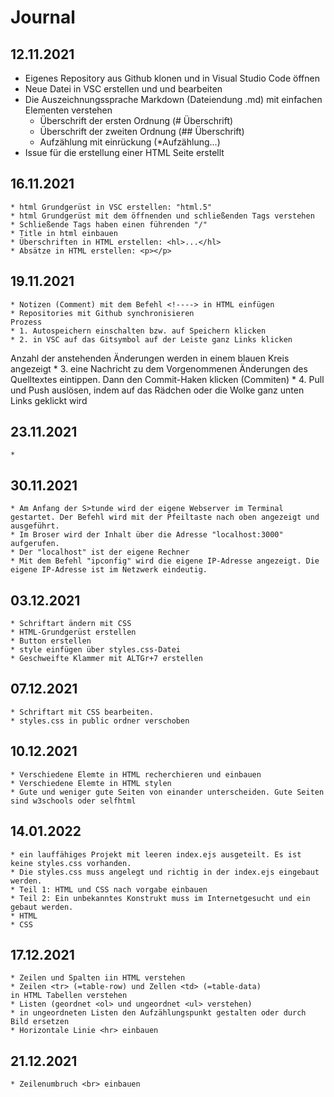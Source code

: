 # Journal

## 12.11.2021
* Eigenes Repository aus Github klonen und in Visual Studio Code öffnen
* Neue Datei in VSC erstellen und und bearbeiten
* Die Auszeichnungssprache Markdown (Dateiendung .md) mit einfachen Elementen verstehen
    * Überschrift der ersten Ordnung (# Überschrift)
    * Überschrift der zweiten Ordnung (## Überschrift)
    * Aufzählung mit einrückung (*Aufzählung...)
* Issue für die erstellung einer HTML Seite erstellt

## 16.11.2021
    * html Grundgerüst in VSC erstellen: "html.5"
    * html Grundgerüst mit dem öffnenden und schließenden Tags verstehen
    * Schließende Tags haben einen führenden "/"
    * Title in html einbauen 
    * Überschriften in HTML erstellen: <hl>...</hl>
    * Absätze in HTML erstellen: <p></p>

## 19.11.2021
    * Notizen (Comment) mit dem Befehl <!----> in HTML einfügen
    * Repositories mit Github synchronisieren
    Prozess
    * 1. Autospeichern einschalten bzw. auf Speichern klicken
    * 2. in VSC auf das Gitsymbol auf der Leiste ganz Links klicken
Anzahl der anstehenden Änderungen werden in einem blauen Kreis angezeigt
    * 3. eine Nachricht zu dem Vorgenommenen Änderungen des Quelltextes eintippen. Dann den Commit-Haken klicken (Commiten)
    * 4. Pull und Push auslösen, indem auf das Rädchen oder die Wolke ganz unten Links geklickt wird

## 23.11.2021
    *


## 30.11.2021
    * Am Anfang der S>tunde wird der eigene Webserver im Terminal gestartet. Der Befehl wird mit der Pfeiltaste nach oben angezeigt und ausgeführt.
    * Im Broser wird der Inhalt über die Adresse "localhost:3000" aufgerufen.
    * Der "localhost" ist der eigene Rechner
    * Mit dem Befehl "ipconfig" wird die eigene IP-Adresse angezeigt. Die eigene IP-Adresse ist im Netzwerk eindeutig.
    
## 03.12.2021
    * Schriftart ändern mit CSS
    * HTML-Grundgerüst erstellen
    * Button erstellen
    * style einfügen über styles.css-Datei
    * Geschweifte Klammer mit ALTGr+7 erstellen

## 07.12.2021
    * Schriftart mit CSS bearbeiten.
    * styles.css in public ordner verschoben

## 10.12.2021
    
    * Verschiedene Elemte in HTML recherchieren und einbauen
    * Verschiedene Elemte in HTML stylen
    * Gute und weniger gute Seiten von einander unterscheiden. Gute Seiten sind w3schools oder selfhtml



## 14.01.2022
    * ein lauffähiges Projekt mit leeren index.ejs ausgeteilt. Es ist keine styles.css vorhanden. 
    * Die styles.css muss angelegt und richtig in der index.ejs eingebaut werden.
    * Teil 1: HTML und CSS nach vorgabe einbauen
    * Teil 2: Ein unbekanntes Konstrukt muss im Internetgesucht und ein gebaut werden.
    * HTML 
    * CSS
    
## 17.12.2021
    * Zeilen und Spalten iin HTML verstehen
    * Zeilen <tr> (=table-row) und Zellen <td> (=table-data)
    in HTML Tabellen verstehen
    * Listen (geordnet <ol> und ungeordnet <ul> verstehen)
    * in ungeordneten Listen den Aufzählungspunkt gestalten oder durch Bild ersetzen
    * Horizontale Linie <hr> einbauen

## 21.12.2021
    * Zeilenumbruch <br> einbauen